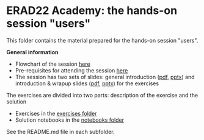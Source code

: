 # ERAD22 Academy: the hands-on session "users"

This folder contains the material prepared for the hands-on session "users".

**General information**

  * Flowchart of the session [here](https://github.com/pySTEPS/ERAD-nowcasting-course-2022/blob/main/hands-on-session-users/session_overview.pdf)
  * Pre-requisites for attending the session [here](https://github.com/pySTEPS/ERAD-nowcasting-course-2022/blob/hands-on-users/hands-on-session-users/prerequisites.md)
  * The session has two sets of slides: general introduction ([pdf](https://github.com/pySTEPS/ERAD-nowcasting-course-2022/tree/main/hands-on-session-users/slides/introduction.pdf), [pptx](https://github.com/pySTEPS/ERAD-nowcasting-course-2022/tree/main/hands-on-session-users/slides/introduction.pptx)) and introduction & wrapup slides ([pdf](https://github.com/pySTEPS/ERAD-nowcasting-course-2022/tree/main/hands-on-session-users/slides/exercises.pdf), [pptx](https://github.com/pySTEPS/ERAD-nowcasting-course-2022/tree/main/hands-on-session-users/slides/exercises.pptx)) for the exercises

The exercises are divided into two parts: description of the exercise and the solution

  * Exercises in the [exercises folder](https://github.com/pySTEPS/ERAD-nowcasting-course-2022/tree/main/hands-on-session-users/exercises)
  * Solution notebooks in the [notebooks folder](https://github.com/pySTEPS/ERAD-nowcasting-course-2022/tree/main/hands-on-session-users/notebooks)

See the README.md file in each subfolder.